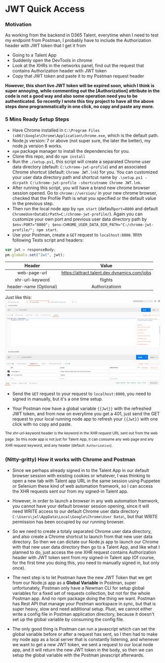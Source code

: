 # JWT Quick Access
### Motivation
As working from the backend in D365 Talent, everytime when I need to test my endpoint from Postman, I probably have to include the Authorization header with JWT token that I get it from 
- Going to a Talent App
- Suddenly open the DevTools in chrome
- Look at the XHRs in the networks panel, find out the request that contains Authorization header with JWT token
- Copy that JWT token and paste it to my Postman request header

**However, this short live JWT token will be expired soon, which I think is super annoying, while commenting out the [Authorization] attribute in the code is not a good way and also some operation need you to be authenticated. So recently I wrote this tiny project to have all the above steps done programmatically in one click, no copy and paste any more.**

### 5 Mins Ready Setup Steps 
- Have Chrome installed in ``C:\Program Files (x86)\Google\Chrome\Application\chrome.exe``, which is the default path.
- Node.js version: 7 or above (not super sure, the later the better), my node.js version 8 works.
- ``npm`` package manager to install the dependencies for you. 
- Clone this repo, and do ``npm install``
- Run the ``./setup.ps1``, this script will create a separated Chrome user data directory (default: ``C:\chrome-jwt-profile``) and an associated Chrome shortcut (default: ``Chrome JWT.lnk``) for you. You can customized your user data directory path and shortcut name by ``.\setup.ps1 -dirpath C:\chrome-jwt-profile -shortcutname Chrome JWT.lnk``.
- After running this script, you will have a brand new chrome browser session opened. Go to ``chrome://version/`` in your new chrome browser, checked that the Profile Path is what you specified or the default value in the previous step.
- Then run the local node app by ``npm start`` (default``port=8000`` and default ``ChromeUserDataDirPath=C:/chrome-jwt-profile/``). Again you can customize your own port and previous user data directory path by ``$env:PORT="8000"; $env:CHROME_USER_DATA_DIR_PATH="C:/chrome-jwt-profile/"; npm start``.
- Use your Postman, create a ``GET`` request to ``localhost:8000``. With following Tests script and headers:
```js
var jwt = responseBody;
pm.globals.set("Jwt", jwt);
```

| Header                    | Value                                         |
|:-------------------------:|:---------------------------------------------:|
| web-page-url              |  https://attract.talent.dev.dynamics.com/jobs |
| xhr-url-keyword           |  flights                                      |
| header-name (Optional)    |  Authorizationn                               |

Just like this:
![alt text](test-panel.PNG)
![alt text2](example-request.PNG)

- Send the ``GET`` request to your request to ``localhost:8000``, you need to signed in manually, but it's a one time setup.

- Your Postman now have a global variable ``{{Jwt}}`` with the refreshed JWT token, and from now on everytime you get a 401, just send the GET request to your local running node app to refresh your ``{{Jwt}}`` with one click with no copy and paste.


<sup>The xhr-url-keyword header is the keyword in the XHR request URL sent out from the web page. So this node app is not just for Talent App, it can consume any web page and any XHR request keyword, and any header (default: ``Authorization``).</sup>


### (Nitty-gritty) How it works with Chrome and Postman 
- Since we perhaps already signed in to the Talent App in our default browser session with existing cookies or whatever, I was thinking to open a new tab with Talent app URL in the same session using Puppetee or Selenium these kind of web automation framwork, so I can access the XHR requests sent our from my signed-in Talent app.

- However, in order to launch a browser in any web automation framwork, you cannot have your default browser session opening, since it will need WRITE access to our default Chrome user data directory ``C:\Users\jel\AppData\Local\Google\Chrome\User Data\``, but that WRITE permission has been occupied by our running browser.

- So we need to create a totaly separated Chrome user data directory, and also create a Chrome shortcut to launch from that new user data directory. So then we can dictate our Node.js app to launch our Chrome with that new user data directory then go to a Talent App, and like what I planned to do, just access the one XHR request contains Authorization header with JWT token sent from my signed-in Talent app (Of course, for the first time you doing this, you need to manually signed in, but only once).

- The next step is to let Postman have the new JWT Token that we get from our Node.js app as a **Global Variable** in Postman, super unfortunately, Postman only have a Newman CLI for setup global variables for a fixed set of requests collection, but not for the whole Postman app. And no npm package doing the thing we want. Postman has Rest API that manage your Postman workspace in sync, but that is super heavy, slow and need additional setup. Plust, we cannot either write a config file in Postman application directory, because it doesn't set up the global variable by consuming the config file. 

- The only good thing is Postman can run a javascript which can set the global variable before or after a request has sent, so I then had to make my node app as a local server that is constantly listening, and whenever we want to get a new JWT token, we sent a request to our local node app, and it will return the new JWT token in the body, so then we can setup the global variable with the Postman javascript afterwards.

